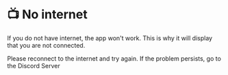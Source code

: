 # 📺 No internet

If you do not have internet, the app won't work. This is why it will display that you are not connected.&#x20;

Please reconnect to the internet and try again. If the problem persists, go to the Discord Server&#x20;
